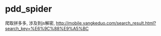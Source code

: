 # pdd_spider
爬取拼多多, 涉及到js解密, http://mobile.yangkeduo.com/search_result.html?search_key=%E6%9C%88%E9%A5%BC
